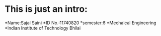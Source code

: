 # This is just an intro:
*Name:Sajal Saini
*ID No.:11740820
*semester:6
*Mechaical Engineering
*Indian Institute of Technology Bhilai